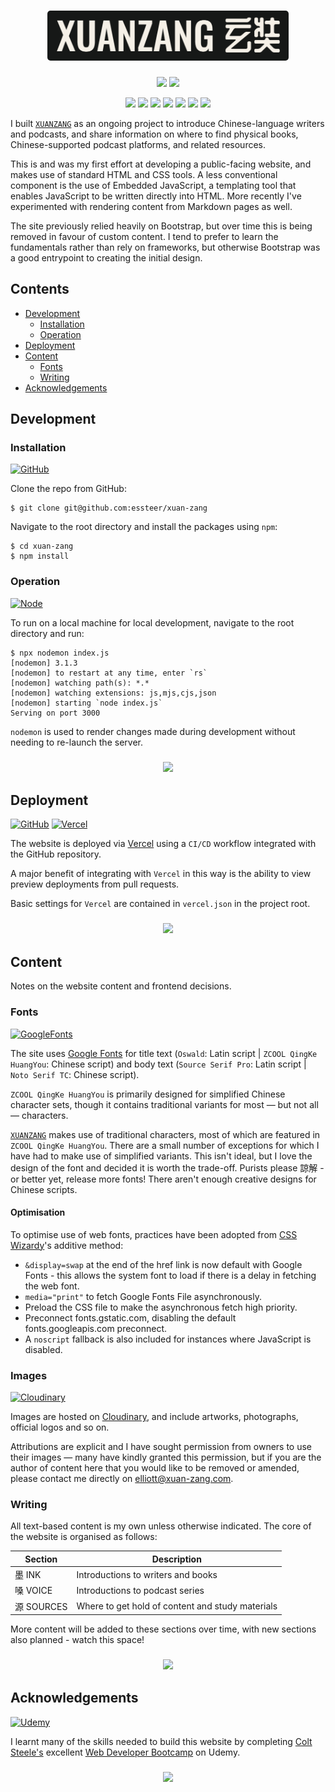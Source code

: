 <h1 align="center" id="title"><img src="./assets/xuanzang.png" width="386" height="80" style="border-radius: 5px;"></h1>

<p align="center">
  <a href="https://www.xuan-zang.com/"><img src="https://img.shields.io/github/deployments/essteer/xuan-zang/production?name=Vercel&?style=flat&logo=Vercel&label=Vercel"></a>
  <a href="https://snyk.io/test/github/essteer/xuan-zang"><img src="https://snyk.io/test/github/essteer/xuan-zang/badge.svg?name=Snyk&style=flat&logo=Snyk"></a>
</p>

<p align="center">
  <a href="https://developer.mozilla.org/en-US/docs/Web/HTML"><img src="https://img.shields.io/badge/HTML5-E34F26.svg?style=flat&labelColor=555&logo=HTML5&logoColor=white"></a>
  <a href="https://developer.mozilla.org/en-US/docs/Web/CSS"><img src="https://img.shields.io/badge/CSS3-1572B6.svg?style=flat&labelColor=555&logo=CSS3&logoColor=white"></a>
  <a href="https://developer.mozilla.org/en-US/docs/Web/JavaScript"><img src="https://img.shields.io/badge/JavaScript-F7DF1E.svg?style=flat&labelColor=555&logo=JavaScript&logoColor=white"></a>
  <a href="https://ejs.co/"><img src="https://img.shields.io/badge/EJS-B4CA65.svg?style=flat&labelColor=555&logo=EJS&logoColor=white"></a>
  <a href="https://daringfireball.net/projects/markdown/"><img src="https://img.shields.io/badge/Markdown-000000.svg?style=flat&labelColor=555&logo=Markdown&logoColor=white"></a>
  <a href="https://nodejs.org/en"><img src="https://img.shields.io/badge/Node.js-5FA04E.svg?style=flat&labelColor=555&logo=nodedotjs&logoColor=white"></a>
  <a href="https://vercel.com"><img src="https://img.shields.io/badge/Vercel-000000.svg?style=flat&labelColor=555&logo=Vercel&logoColor=white"></a>
</p>

I built [`XUANZANG`](https://www.xuan-zang.com) as an ongoing project to introduce Chinese-language writers and podcasts, and share information on where to find physical books, Chinese-supported podcast platforms, and related resources.

This is and was my first effort at developing a public-facing website, and makes use of standard HTML and CSS tools. A less conventional component is the use of Embedded JavaScript, a templating tool that enables JavaScript to be written directly into HTML. More recently I've experimented with rendering content from Markdown pages as well.

The site previously relied heavily on Bootstrap, but over time this is being removed in favour of custom content. I tend to prefer to learn the fundamentals rather than rely on frameworks, but otherwise Bootstrap was a good entrypoint to creating the initial design.

## Contents

- [Development](#development)
  - [Installation](#installation)
  - [Operation](#operation)
- [Deployment](#deployment)
- [Content](#content)
  - [Fonts](#fonts)
  - [Writing](#writing)
- [Acknowledgements](#acknowledgements)

## Development

### Installation

[![GitHub](https://img.shields.io/badge/GitHub-181717.svg?style=flat&labelColor=555&logo=GitHub&logoColor=white)](https://github.com/essteer/xuan-zang)

Clone the repo from GitHub:

```console
$ git clone git@github.com:essteer/xuan-zang
```

Navigate to the root directory and install the packages using `npm`:

```console
$ cd xuan-zang
$ npm install
```

### Operation

[![Node](https://img.shields.io/badge/Node.js-5FA04E.svg?style=flat&labelColor=555&logo=nodedotjs&logoColor=white)](https://nodejs.org/en)

To run on a local machine for local development, navigate to the root directory and run:

```console
$ npx nodemon index.js
[nodemon] 3.1.3
[nodemon] to restart at any time, enter `rs`
[nodemon] watching path(s): *.*
[nodemon] watching extensions: js,mjs,cjs,json
[nodemon] starting `node index.js`
Serving on port 3000
```

`nodemon` is used to render changes made during development without needing to re-launch the server.

<h3 align="center">
  <a href="#title"><img src="https://img.shields.io/badge/▲%20Top%20▲-0466c8.svg?style=flat"></a>
</h3>

## Deployment

[![GitHub](https://img.shields.io/badge/GitHub-181717.svg?style=flat&labelColor=555&logo=GitHub&logoColor=white)](https://github.com/essteer/xuan-zang)
[![Vercel](https://img.shields.io/badge/Vercel-000000.svg?style=flat&labelColor=555&logo=Vercel&logoColor=white)](https://vercel.com)

The website is deployed via [Vercel](https://vercel.com/) using a `CI/CD` workflow integrated with the GitHub repository.

A major benefit of integrating with `Vercel` in this way is the ability to view preview deployments from pull requests.

Basic settings for `Vercel` are contained in `vercel.json` in the project root.

<h3 align="center">
  <a href="#title"><img src="https://img.shields.io/badge/▲%20Top%20▲-0466c8.svg?style=flat"></a>
</h3>

## Content

Notes on the website content and frontend decisions.

### Fonts

[![GoogleFonts](https://img.shields.io/badge/Google%20Fonts-4285F4.svg?style=flat&labelColor=555&logo=Google-Fonts&logoColor=white)](https://fonts.google.com/)

The site uses [Google Fonts](https://fonts.google.com/) for title text (`Oswald`: Latin script | `ZCOOL QingKe HuangYou`: Chinese script) and body text (`Source Serif Pro`: Latin script | `Noto Serif TC`: Chinese script).

`ZCOOL QingKe HuangYou` is primarily designed for simplified Chinese character sets, though it contains traditional variants for most &mdash; but not all &mdash; characters.

[`XUANZANG`](https://www.xuan-zang.com) makes use of traditional characters, most of which are featured in `ZCOOL QingKe HuangYou`. There are a small number of exceptions for which I have had to make use of simplified variants. This isn't ideal, but I love the design of the font and decided it is worth the trade-off. Purists please 諒解 - or better yet, release more fonts! There aren't enough creative designs for Chinese scripts.

#### Optimisation

To optimise use of web fonts, practices have been adopted from [CSS Wizardy](https://csswizardry.com/2020/05/the-fastest-google-fonts/)'s additive method:

- `&display=swap` at the end of the href link is now default with Google Fonts - this allows the system font to load if there is a delay in fetching the web font.
- `media="print"` to fetch Google Fonts File asynchronously.
- Preload the CSS file to make the asynchronous fetch high priority.
- Preconnect fonts.gstatic.com, disabling the default fonts.googleapis.com preconnect.
- A `noscript` fallback is also included for instances where JavaScript is disabled.

### Images

[![Cloudinary](https://img.shields.io/badge/Cloudinary-3448C5.svg?style=flat&labelColor=555&logo=Cloudinary&logoColor=white)](https://cloudinary.com)

Images are hosted on [Cloudinary](https://cloudinary.com/), and include artworks, photographs, official logos and so on.

Attributions are explicit and I have sought permission from owners to use their images &mdash; many have kindly granted this permission, but if you are the author of content here that you would like to be removed or amended, please contact me directly on [elliott@xuan-zang.com](elliott@xuan-zang.com).

### Writing

All text-based content is my own unless otherwise indicated. The core of the website is organised as follows:

| Section    | Description                                      |
| ---------- | ------------------------------------------------ |
| 墨 INK     | Introductions to writers and books               |
| 嗓 VOICE   | Introductions to podcast series                  |
| 源 SOURCES | Where to get hold of content and study materials |

More content will be added to these sections over time, with new sections also planned - watch this space!

<h3 align="center">
  <a href="#title"><img src="https://img.shields.io/badge/▲%20Top%20▲-0466c8.svg?style=flat"></a>
</h3>

## Acknowledgements

[![Udemy](https://img.shields.io/badge/Udemy-A435F0.svg?style=flat&labelColor=555&logo=Udemy&logoColor=white)](https://www.udemy.com/course/the-web-developer-bootcamp/)

I learnt many of the skills needed to build this website by completing [Colt Steele's](https://www.youtube.com/channel/UCrqAGUPPMOdo0jfQ6grikZw) excellent [Web Developer Bootcamp](https://www.udemy.com/course/the-web-developer-bootcamp/) on Udemy.

<h3 align="center">
  <a href="#title"><img src="https://img.shields.io/badge/▲%20Top%20▲-0466c8.svg?style=flat"></a>
</h3>